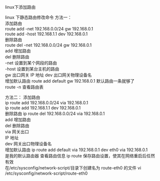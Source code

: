 linux下添加路由

linux 下静态路由修改命令 方法一：  
添加路由  
route add -net 192.168.0.0/24 gw 192.168.0.1  
route add -host 192.168.1.1 dev 192.168.0.1  
删除路由  
route del -net 192.168.0.0/24 gw 192.168.0.1  
add 增加路由  
del 删除路由  
-net 设置到某个网段的路由  
-host 设置到某台主机的路由  
gw 出口网关 IP 地址 dev 出口网关物理设备名  
增加默认路由 route add default gw 192.168.0.1 默认路由一条就够了  
route -n 查看路由表

方法二： 添加路由  
ip route add 192.168.0.0/24 via 192.168.0.1  
ip route add 192.168.1.1 dev 192.168.0.1  
删除路由 ip route del 192.168.0.0/24 via 192.168.0.1  
add 增加路由  
del 删除路由  
via 网关出口  
IP 地址  
dev 网关出口物理设备名  
增加默认路由 ip route add default via 192.168.0.1 dev eth0 via 192.168.0.1  
是我的默认路由器 查看路由信息 ip route 保存路由设置，使其在网络重启后任然有效  
在/etc/sysconfig/network-script/目录下创建名为 route-eth0 的文件 vi
/etc/sysconfig/network-script/route-eth0
